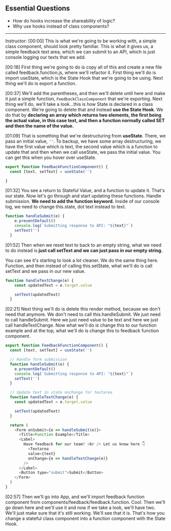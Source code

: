 ## Essential Questions

- How do hooks increase the shareability of logic?
- Why use hooks instead of class components?

---

Instructor: [00:00] This is what we're going to be working with, a simple class component, should look pretty familiar. This is what it gives us, a simple feedback text area, which we can submit to an API, which is just console logging our texts that we add.

[00:18] First thing we're going to do is copy all of this and create a new file called feedback.function.js, where we'll refactor it. First thing we'll do is import useState, which is the State Hook that we're going to be using. Next thing we'll do is export a function.

[00:37] We'll add the parentheses, and then we'll delete until here and make it just a simple function, `FeedbackClassComponent` that we're exporting. Next thing we'll do, we'll take a look...this is how State is declared in a class component. We're going to delete that and instead **use the State Hook**. We do that by **declaring an array which returns two elements, the first being the actual value, in this case text, and then a function normally called SET and then the name of the value.**

[01:09] That is something that we're destructuring from **useState**. There, we pass an initial value, `''`. To backup, we have some array destructuring, we have the first value which is text, the second value which is a function to update that and then when we call useState, we pass the initial value. You can get this when you hover over useState.

```js
export function FeedbackFunctionComponent() {
  const [text, setText] = useState('')

}
```

[01:32] You see a return to Stateful Value, and a function to update it. That's our state. Now let's go through and start updating these functions. Handle submission. **We need to add the function keyword.** Inside of our console log, we need to change this.state, dot text instead to text.

```js
function handleSubmit(e) {
    e.preventDefault()
    console.log(`Submitting response to API: "${text}"`)
    setText('')
  }
```

[01:52] Then when we reset text to back to an empty string, what we need to do instead is **just call setText and we can just pass in our empty string.**

You can see it's starting to look a lot cleaner. We do the same thing here. Function, and then instead of calling this.setState, what we'll do is call setText and we pass in our new value.

```js
function handleTextChange(e) {
    const updatedText = e.target.value

    setText(updatedText)
  }
```

[02:21] Next thing we'll do is delete this render method, because we don't need that anymore. We don't need to call this.handleSubmit. We just need to call handleSubmit. Here we just need value to be text and here we just call handleTextChange. Now what we'll do is change this to our function example and at the top, what we'll do is change this to feedback function component.

```js
export function FeedbackFunctionComponent() {
  const [text, setText] = useState('')

  // Handle form submission
  function handleSubmit(e) {
    e.preventDefault()
    console.log(`Submitting response to API: "${text}"`)
    setText('')
  }

  // Update text in state onchange for textarea
  function handleTextChange(e) {
    const updatedText = e.target.value

    setText(updatedText)
  }

  return (
    <Form onSubmit={e => handleSubmit(e)}>
      <Title>Function Example</Title>
      <Label>
        Have feedback for our team? <br /> Let us know here 👇
          <Textarea
          value={text}
          onChange={e => handleTextChange(e)}
        />
      </Label>
      <Button type="submit">Submit</Button>
    </Form>
  )
}
```

[02:57] Then we'll go into App, and we'll import feedback function component from components/feedback/feedback.function. Cool. Then we'll go down here and we'll use it and now if we take a look, we'll have two. We'll just make sure that it's still working. We'll see that it is. That's how you change a stateful class component into a function component with the State Hook.
